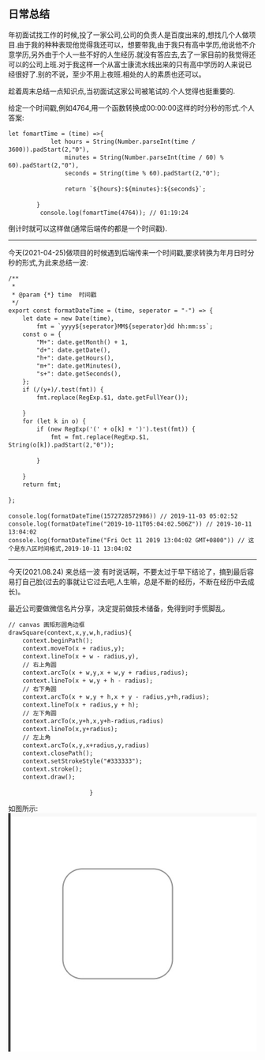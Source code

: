 ## 日常总结


年初面试找工作的时候,投了一家公司,公司的负责人是百度出来的,想找几个人做项目.由于我的种种表现他觉得我还可以，想要带我,由于我只有高中学历,他说他不介意学历,另外由于个人一些不好的人生经历.就没有答应去,去了一家目前的我觉得还可以的公司上班.对于我这样一个从富士康流水线出来的只有高中学历的人来说已经很好了.别的不说，至少不用上夜班.相处的人的素质也还可以。
<br/>


趁着周末总结一点知识点,当初面试这家公司被笔试的.个人觉得也挺重要的.
<br/>

给定一个时间戳,例如4764,用一个函数转换成00:00:00这样的时分秒的形式.个人答案:
```
let fomartTime = (time) =>{
            let hours = String(Number.parseInt(time / 3600)).padStart(2,"0"),
                minutes = String(Number.parseInt(time / 60) % 60).padStart(2,"0"),
                seconds = String(time % 60).padStart(2,"0");

                return `${hours}:${minutes}:${seconds}`;

        }
         console.log(fomartTime(4764)); // 01:19:24
 ```
 倒计时就可以这样做(通常后端传的都是一个时间戳).
 
 ***
今天(2021-04-25)做项目的时候遇到后端传来一个时间戳,要求转换为年月日时分秒的形式,为此来总结一波:
```
/**
 * 
 * @param {*} time  时间戳
 */
export const formatDateTime = (time, seperator = "-") => {
    let date = new Date(time),
        fmt = `yyyy${seperator}MM${seperator}dd hh:mm:ss`;
    const o = {
        "M+": date.getMonth() + 1,
        "d+": date.getDate(),
        "h+": date.getHours(),
        "m+": date.getMinutes(),
        "s+": date.getSeconds(),
    };
    if (/(y+)/.test(fmt)) {
        fmt.replace(RegExp.$1, date.getFullYear());

    }
    for (let k in o) {
        if (new RegExp('(' + o[k] + ')').test(fmt)) {
            fmt = fmt.replace(RegExp.$1, String(o[k]).padStart(2,"0"));

        }

    }
    return fmt;

};

console.log(formatDateTime(1572728572986)) // 2019-11-03 05:02:52
console.log(formatDateTime("2019-10-11T05:04:02.506Z")) // 2019-10-11 13:04:02
console.log(formatDateTime("Fri Oct 11 2019 13:04:02 GMT+0800")) // 这个是东八区时间格式,2019-10-11 13:04:02

```
***
今天(2021.08.24) 来总结一波
有时说话啊，不要太过于早下结论了，搞到最后容易打自己脸(过去的事就让它过去吧,人生嘛，总是不断的经历，不断在经历中去成长)。

最近公司要做微信名片分享，决定提前做技术储备，免得到时手慌脚乱。
```
// canvas 画矩形圆角边框
drawSquare(context,x,y,w,h,radius){
	context.beginPath();
	context.moveTo(x + radius,y);
	context.lineTo(x + w - radius,y),
	// 右上角圆
	context.arcTo(x + w,y,x + w,y + radius,radius);
	context.lineTo(x + w,y + h - radius);
	// 右下角圆
	context.arcTo(x + w,y + h,x + y - radius,y+h,radius);
	context.lineTo(x + radius,y + h);
	// 左下角圆
	context.arcTo(x,y+h,x,y+h-radius,radius)
	context.lineTo(x,y+radius);
	// 左上角
	context.arcTo(x,y,x+radius,y,radius)
	context.closePath();
	context.setStrokeStyle("#333333");
	context.stroke();
	context.draw();
		          
                       }
```
如图所示:
![示意图](https://github.com/xiaolan92/notes/blob/master/images/WechatIMG30.jpeg)

